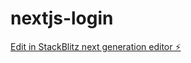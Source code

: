 # nextjs-login

[Edit in StackBlitz next generation editor ⚡️](https://stackblitz.com/~/github.com/nuttakulsv/nextjs-login)